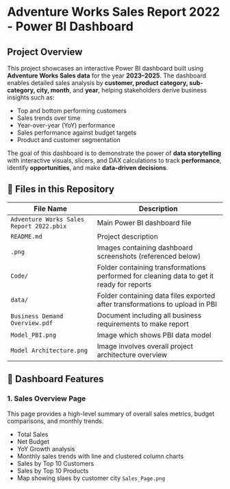 # Adventure Works Sales Report 2022 - Power BI Dashboard

##  Project Overview

This project showcases an interactive Power BI dashboard built using **Adventure Works Sales data** for the year **2023–2025**. The dashboard enables detailed sales analysis by **customer, product category, sub-category, city, month**, and **year**, helping stakeholders derive business insights such as:

- Top and bottom performing customers
- Sales trends over time
- Year-over-year (YoY) performance
- Sales performance against budget targets
- Product and customer segmentation

The goal of this dashboard is to demonstrate the power of **data storytelling** with interactive visuals, slicers, and DAX calculations to track **performance**, identify **opportunities**, and make **data-driven decisions**.
## 📁 Files in this Repository

| File Name | Description |
|-----------|-------------|
| `Adventure Works Sales Report 2022.pbix` | Main Power BI dashboard file |
| `README.md` | Project description |
| `.png` | Images containing dashboard screenshots (referenced below) |
| `Code/` | Folder containing transformations performed for cleaning data to get it ready for reports |
| `data/` | Folder containing data files exported after transformations to upload in PBI |
| `Business Demand Overview.pdf` | Document including all business requirements to make report |
| `Model_PBI.png` | Image which shows PBI data model |
| `Model Architecture.png` | Image involves overall project architecture overview |
## 🧩 Dashboard Features

### 1. **Sales Overview Page**

This page provides a high-level summary of overall sales metrics, budget comparisons, and monthly trends.

- Total Sales
- Net Budget
- YoY Growth analysis
- Monthly sales trends with line and clustered column charts
- Sales by Top 10 Customers
- Sales by Top 10 Products
- Map showing slaes by customer city
`Sales_Page.png`

